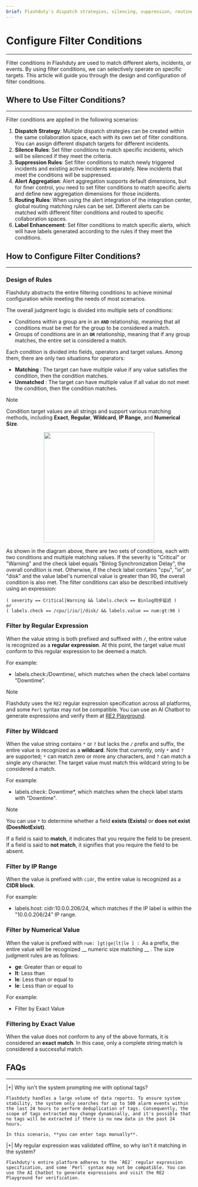 ```yaml
---
brief: Flashduty's dispatch strategies, silencing, suppression, routing, and label enhancement features extensively utilize conditional matching to filter specific alerts or incidents. This article introduces how to configure these conditions
---
```


# Configure Filter Conditions

---

Filter conditions in Flashduty are used to match different alerts, incidents, or events. By using filter conditions, we can selectively operate on specific targets. This article will guide you through the design and configuration of filter conditions.

## Where to Use Filter Conditions?
---

Filter conditions are applied in the following scenarios:

1. **Dispatch Strategy**: Multiple dispatch strategies can be created within the same collaboration space, each with its own set of filter conditions. You can assign different dispatch targets for different incidents.
2. **Silence Rules**: Set filter conditions to match specific incidents, which will be silenced if they meet the criteria.
3. **Suppression Rules**: Set filter conditions to match newly triggered incidents and existing active incidents separately. New incidents that meet the conditions will be suppressed.
4. **Alert Aggregation**: Alert aggregation supports default dimensions, but for finer control, you need to set filter conditions to match specific alerts and define new aggregation dimensions for those incidents.
5. **Routing Rules**: When using the alert integration of the integration center, global routing matching rules can be set. Different alerts can be matched with different filter conditions and routed to specific collaboration spaces.
6. **Label Enhancement**: Set filter conditions to match specific alerts, which will have labels generated according to the rules if they meet the conditions.

## How to Configure Filter Conditions?
---

### Design of Rules

Flashduty abstracts the entire filtering conditions to achieve minimal configuration while meeting the needs of most scenarios.

The overall judgment logic is divided into multiple sets of conditions:
- Conditions within a group are in an **`AND`** relationship, meaning that all conditions must be met for the group to be considered a match.
- Groups of conditions are in an **`OR`** relationship, meaning that if any group matches, the entire set is considered a match.

Each condition is divided into fields, operators and target values. Among them, there are only two situations for operators:
- **Matching** : The target can have multiple value if any value satisfies the condition, then the condition matches.
- **Unmatched** : The target can have multiple value if all value do not meet the condition, then the condition matches.

> [!NOTE]
> Condition target values are all strings and support various matching methods, including **Exact**, **Regular**, **Wildcard**, **IP Range**, and **Numerical Size**.

<img src="https://fcdoc.github.io/img/-Vf5HeXq1VMVm1O5j6DdBa2sqiWJKeYxnCN3b9ZTt84.avif" style="display: block; margin: 0 auto;" height="300">

As shown in the diagram above, there are two sets of conditions, each with two conditions and multiple matching values. If the severity is "Critical" or "Warning" and the check label equals "Binlog Synchronization Delay", the overall condition is met. Otherwise, if the check label contains "cpu", "io", or "disk" and the value label's numerical value is greater than 90, the overall condition is also met. The filter conditions can also be described intuitively using an expression:

```
( severity == Critical|Warning && labels.check == Binlog同步延迟 )
or
( labels.check == /cpu/|/io/|/disk/ && labels.value == num:gt:90 )
```

### Filter by Regular Expression

When the value string is both prefixed and suffixed with `/`, the entire value is recognized as a __regular expression__. At this point, the target value must conform to this regular expression to be deemed a match.

For example:
- labels.check:/Downtime/, which matches when the check label contains "Downtime".

> [!NOTE]
> Flashduty uses the `RE2` regular expression specification across all platforms, and some `Perl` syntax may not be compatible. You can use an AI Chatbot to generate expressions and verify them at [RE2 Playground](https://re2js.leopard.in.ua/).

### Filter by Wildcard

When the value string contains `*` or `?` but lacks the `/` prefix and suffix, the entire value is recognized as a __wildcard__. Note that currently, only `*` and `?` are supported; `*` can match zero or more any characters, and `?` can match a single any character. The target value must match this wildcard string to be considered a match.

For example:
- labels.check: Downtime*, which matches when the check label starts with "Downtime".

> [!NOTE]
> You can use `*` to determine whether a field __exists (Exists)__ or __does not exist (DoesNotExist)__.
>
> If a field is said to __match__, it indicates that you require the field to be present. If a field is said to __not match__, it signifies that you require the field to be absent.

### Filter by IP Range

When the value is prefixed with `cidr`, the entire value is recognized as a __CIDR block__.

For example:
- labels.host: cidr:10.0.0.206/24, which matches if the IP label is within the "10.0.0.206/24" IP range.

### Filter by Numerical Value

When the value is prefixed with `num: [gt|ge|lt|le ] : `As a prefix, the entire value will be recognized __ numeric size matching __ . The size judgment rules are as follows:
- **ge**: Greater than or equal to
- **lt**: Less than
- **le**: Less than or equal to
- **le**: Less than or equal to

For example:
- Filter by Exact Value

### Filtering by Exact Value

When the value does not conform to any of the above formats, it is considered an __exact match__. In this case, only a complete string match is considered a successful match.

## FAQs
---

|+| Why isn't the system prompting me with optional tags?

    Flashduty handles a large volume of data reports. To ensure system stability, the system only searches for up to 500 alarm events within the last 24 hours to perform deduplication of tags. Consequently, the scope of tags extracted may change dynamically, and it's possible that no tags will be extracted if there is no new data in the past 24 hours.

    In this scenario, **you can enter tags manually**.

|+| My regular expression was validated offline, so why isn't it matching in the system?

    Flashduty's entire platform adheres to the `RE2` regular expression specification, and some `Perl` syntax may not be compatible. You can use the AI Chatbot to generate expressions and visit the RE2 Playground for verification.